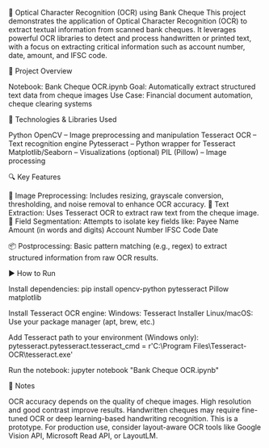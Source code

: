 🏦 Optical Character Recognition (OCR) using Bank Cheque
This project demonstrates the application of Optical Character Recognition (OCR) to extract textual information from scanned bank cheques. It leverages powerful OCR libraries to detect and process handwritten or printed text, with a focus on extracting critical information such as account number, date, amount, and IFSC code.

📘 Project Overview

Notebook: Bank Cheque OCR.ipynb
Goal: Automatically extract structured text data from cheque images
Use Case: Financial document automation, cheque clearing systems

🧰 Technologies & Libraries Used

Python
OpenCV – Image preprocessing and manipulation
Tesseract OCR – Text recognition engine
Pytesseract – Python wrapper for Tesseract
Matplotlib/Seaborn – Visualizations (optional)
PIL (Pillow) – Image processing

🔍 Key Features

📸 Image Preprocessing: Includes resizing, grayscale conversion, thresholding, and noise removal to enhance OCR accuracy.
🧠 Text Extraction: Uses Tesseract OCR to extract raw text from the cheque image.
🧾 Field Segmentation: Attempts to isolate key fields like:
      Payee Name
      Amount (in words and digits)
      Account Number
      IFSC Code
      Date

📦 Postprocessing: Basic pattern matching (e.g., regex) to extract structured information from raw OCR results.

▶️ How to Run

Install dependencies:
  pip install opencv-python pytesseract Pillow matplotlib

Install Tesseract OCR engine:
  Windows: Tesseract Installer
  Linux/macOS: Use your package manager (apt, brew, etc.)

Add Tesseract path to your environment (Windows only):
  pytesseract.pytesseract.tesseract_cmd = r'C:\Program Files\Tesseract-OCR\tesseract.exe'

Run the notebook:
  jupyter notebook "Bank Cheque OCR.ipynb"
  
📌 Notes

OCR accuracy depends on the quality of cheque images. High resolution and good contrast improve results.
Handwritten cheques may require fine-tuned OCR or deep learning-based handwriting recognition.
This is a prototype. For production use, consider layout-aware OCR tools like Google Vision API, Microsoft Read API, or LayoutLM.
